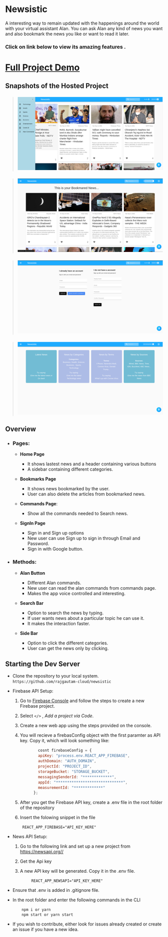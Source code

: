 # Newsistic

A interesting way to remain updated with the happenings around the world with your virtual assistant Alan. You can ask Alan any kind of news you want and also bookmark the news you like or want to read it later.
<br/>

### **Click on link below to view its amazing features .**

# [Full Project Demo](https://www.linkedin.com/posts/raj-gautam-024369201_webdeveloper-newsalert-reactdeveloper-activity-6841978327721369600-eLkH/)

## Snapshots of the Hosted Project

> ### ![HomePage](protoypes/HomePageWithSidebar.png)

> ### ![BookmarksPage](protoypes/BookmarksPage.png)

> ### ![SignInPage](protoypes/SignInPage.png)

> ### ![AlanCommandsPage](protoypes/AlanCommandsPage.png)

## Overview

- ### Pages:

  - **Home Page**

    - It shows lastest news and a header containing various buttons
    - A sidebar containing different categories.

  - **Bookmarks Page**

    - It shows news bookmarked by the user.
    - User can also delete the articles from bookmarked news.

  - **Commands Page**:

    - Show all the commands needed to Search news.

  - **SignIn Page**

    - Sign in and Sign up options
    - New user can use Sign up to sign in through Email and Password.
    - Sign in with Google button.

- ### Methods:

  - **Alan Button**

    - Different Alan commands.
    - New user can read the alan commands from commands page.
    - Makes the app voice controlled and interesting.

  - **Search Bar**

    - Option to search the news by typing.
    - If user wants news about a particular topic he can use it.
    - It makes the interaction faster.

  - **Side Bar**
    - Option to click the different categories.
    - User can get the news only by clicking.

## **Starting the Dev Server**

- Clone the repository to your local system. `https://github.com/rajgautam-cloud/newsistic`

- Firebase API Setup:

  1.  Go to [Firebase Console](https://console.firebase.google.com) and follow the steps to create a new Firebase project.
  2.  Select `</>` , _Add a project via Code_.

  3.  Create a new web app using the steps provided on the console.

  4.  You will recieve a firebasConfig object with the first paramter as API key. Copy it, which will look something like:

      ```js
              cosnt firebaseConfig = {
              apiKey: "process.env.REACT_APP_FIREBASE",
              authDomain: "AUTH_DOMAIN",
              projectId: "PROJECT_ID",
              storageBucket: "STORAGE_BUCKET",
              messagingSenderId: "*************",
              appId: "******************************",
              measurementId: "*************"
            };
      ```

  5.  After you get the Firebase API key, create a .env file in the root folder of the repository

  6.  Insert the folowing snippet in the file

           REACT_APP_FIREBASE="API_KEY_HERE"

- News API Setup:

  1.  Go to the following link and set up a new project from <https://newsapi.org//>

  2.  Get the Api key

  3.  A new API key will be generated. Copy it in the .env file.

               REACT_APP_NEWSAPI="API_KEY_HERE"

- Ensure that .env is added in .gitignore file.

- In the root folder and enter the following commands in the CLI

          npm i or yarn
          npm start or yarn start

- If you wish to contribute, either look for issues already created or create an issue if you have a new idea.
  <br/>
